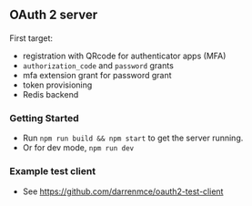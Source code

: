 ## OAuth 2 server

####

First target:
  - registration with QRcode for authenticator apps (MFA)
  - `authorization_code` and `password` grants
  - mfa extension grant for password grant
  - token provisioning
  - Redis backend

### Getting Started

- Run `npm run build && npm start` to get the server running.
- Or for dev mode, `npm run dev`

### Example test client

- See https://github.com/darrenmce/oauth2-test-client
